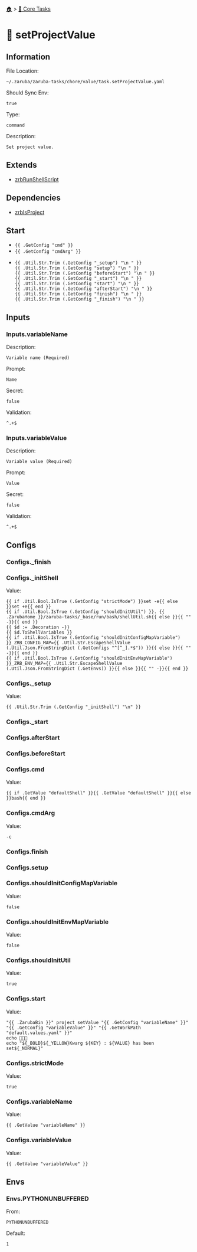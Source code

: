 <!--startTocHeader-->
[🏠](../README.md) > [🥝 Core Tasks](README.md)
# 🔗 setProjectValue
<!--endTocHeader-->

## Information

File Location:

    ~/.zaruba/zaruba-tasks/chore/value/task.setProjectValue.yaml

Should Sync Env:

    true

Type:

    command

Description:

    Set project value.


## Extends

* [zrbRunShellScript](zrb-run-shell-script.md)


## Dependencies

* [zrbIsProject](zrb-is-project.md)


## Start

* `{{ .GetConfig "cmd" }}`
* `{{ .GetConfig "cmdArg" }}`
*
    ```
    {{ .Util.Str.Trim (.GetConfig "_setup") "\n " }}
    {{ .Util.Str.Trim (.GetConfig "setup") "\n " }}
    {{ .Util.Str.Trim (.GetConfig "beforeStart") "\n " }}
    {{ .Util.Str.Trim (.GetConfig "_start") "\n " }}
    {{ .Util.Str.Trim (.GetConfig "start") "\n " }}
    {{ .Util.Str.Trim (.GetConfig "afterStart") "\n " }}
    {{ .Util.Str.Trim (.GetConfig "finish") "\n " }}
    {{ .Util.Str.Trim (.GetConfig "_finish") "\n " }}

    ```


## Inputs


### Inputs.variableName

Description:

    Variable name (Required)

Prompt:

    Name

Secret:

    false

Validation:

    ^.+$


### Inputs.variableValue

Description:

    Variable value (Required)

Prompt:

    Value

Secret:

    false

Validation:

    ^.+$


## Configs


### Configs._finish


### Configs._initShell

Value:

    {{ if .Util.Bool.IsTrue (.GetConfig "strictMode") }}set -e{{ else }}set +e{{ end }}
    {{ if .Util.Bool.IsTrue (.GetConfig "shouldInitUtil") }}. {{ .ZarubaHome }}/zaruba-tasks/_base/run/bash/shellUtil.sh{{ else }}{{ "" -}}{{ end }}
    {{ $d := .Decoration -}}
    {{ $d.ToShellVariables }}
    {{ if .Util.Bool.IsTrue (.GetConfig "shouldInitConfigMapVariable") }}_ZRB_CONFIG_MAP={{ .Util.Str.EscapeShellValue (.Util.Json.FromStringDict (.GetConfigs "^[^_].*$")) }}{{ else }}{{ "" -}}{{ end }}
    {{ if .Util.Bool.IsTrue (.GetConfig "shouldInitEnvMapVariable") }}_ZRB_ENV_MAP={{ .Util.Str.EscapeShellValue (.Util.Json.FromStringDict (.GetEnvs)) }}{{ else }}{{ "" -}}{{ end }}



### Configs._setup

Value:

    {{ .Util.Str.Trim (.GetConfig "_initShell") "\n" }}


### Configs._start


### Configs.afterStart


### Configs.beforeStart


### Configs.cmd

Value:

    {{ if .GetValue "defaultShell" }}{{ .GetValue "defaultShell" }}{{ else }}bash{{ end }}


### Configs.cmdArg

Value:

    -c


### Configs.finish


### Configs.setup


### Configs.shouldInitConfigMapVariable

Value:

    false


### Configs.shouldInitEnvMapVariable

Value:

    false


### Configs.shouldInitUtil

Value:

    true


### Configs.start

Value:

    "{{ .ZarubaBin }}" project setValue "{{ .GetConfig "variableName" }}" "{{ .GetConfig "variableValue" }}" "{{ .GetWorkPath "default.values.yaml" }}" 
    echo 🎉🎉🎉
    echo "${_BOLD}${_YELLOW}Kwarg ${KEY} : ${VALUE} has been set${_NORMAL}"



### Configs.strictMode

Value:

    true


### Configs.variableName

Value:

    {{ .GetValue "variableName" }}


### Configs.variableValue

Value:

    {{ .GetValue "variableValue" }}


## Envs


### Envs.PYTHONUNBUFFERED

From:

    PYTHONUNBUFFERED

Default:

    1
